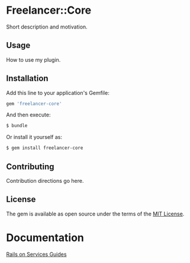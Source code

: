 # Freelancer::Core
Short description and motivation.

## Usage
How to use my plugin.

## Installation
Add this line to your application's Gemfile:

```ruby
gem 'freelancer-core'
```

And then execute:
```bash
$ bundle
```

Or install it yourself as:
```bash
$ gem install freelancer-core
```

## Contributing
Contribution directions go here.

## License
The gem is available as open source under the terms of the [MIT License](https://opensource.org/licenses/MIT).

# Documentation
[Rails on Services Guides](https://guides.rails-on-services.org)
